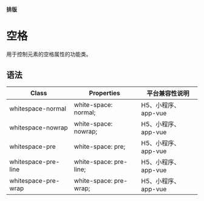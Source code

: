 #### <span class="text-lg text-gray-500 font-normal">排版</span>

<div class="w-screen"></div>

# 空格
<a-typography-text>
    用于控制元素的空格属性的功能类。
</a-typography-text>

<CssPrefix />

## 语法
| Class | Properties | 平台兼容性说明
| --- | --- | ---
| <a-link status="success">whitespace-normal</a-link> | <a-link>white-space: normal;</a-link><br/> | H5、小程序、app-vue
| <a-link status="success">whitespace-nowrap</a-link> | <a-link>white-space: nowrap;</a-link><br/> | H5、小程序、app-vue
| <a-link status="success">whitespace-pre</a-link> | <a-link>white-space: pre;</a-link><br/> | H5、小程序、app-vue
| <a-link status="success">whitespace-pre-line</a-link> | <a-link>white-space: pre-line;</a-link><br/> | H5、小程序、app-vue
| <a-link status="success">whitespace-pre-wrap</a-link> | <a-link>white-space: pre-wrap;</a-link><br/> | H5、小程序、app-vue